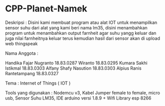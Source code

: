 # CPP-Planet-Namek

Deskripsi :
Disini kami membuat program atau alat IOT untuk menampilkan sensor suhu dari alat yang kami beri nama lm35, 
disini menambahkan program untuk menambahkan output farnheit agar suhu yangg keluar dan juga nilai farnheitnya keluar 
terus kemudian hasil dari sensor akan  di upload  web thingspeak 

Nama Anggota :

Handika Fajar Nugranto	18.83.0287
Wiranto		18.83.0295
Kumara Sakhi Istikmal	18.83.0303
Alfany Shafy Nasution	18.83.0303
Alpius Ranis Rantetampang	 18.83.0327

Tema : Internet of Things ( IOT )

Tools yang digunakan : Nodemcu v3, Kabel Jumper female to female, micro usb, Sensor Suhu LM35, IDE arduino versi 1.8.9 + Wifi Library esp 8266

